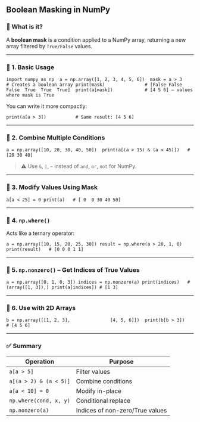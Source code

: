 ## Boolean Masking in NumPy

### 📌 What is it?

A **boolean mask** is a condition applied to a NumPy array, returning a new array filtered by `True/False` values.

---

### 🔹 1. Basic Usage


`import numpy as np  a = np.array([1, 2, 3, 4, 5, 6])  mask = a > 3              # Creates a boolean array print(mask)               # [False False False  True  True  True]  print(a[mask])            # [4 5 6] — values where mask is True`

You can write it more compactly:


`print(a[a > 3])           # Same result: [4 5 6]`

---

### 🔹 2. Combine Multiple Conditions


`a = np.array([10, 20, 30, 40, 50])  print(a[(a > 15) & (a < 45)])   # [20 30 40]`

> ⚠ Use `&`, `|`, `~` instead of `and`, `or`, `not` for NumPy.

---

### 🔹 3. Modify Values Using Mask


`a[a < 25] = 0 print(a)   # [ 0  0 30 40 50]`

---

### 🔹 4. `np.where()`

Acts like a ternary operator:

`a = np.array([10, 15, 20, 25, 30]) result = np.where(a > 20, 1, 0) print(result)   # [0 0 0 1 1]`

---

### 🔹 5. `np.nonzero()` – Get Indices of True Values


`a = np.array([0, 1, 0, 3]) indices = np.nonzero(a) print(indices)   # (array([1, 3]),) print(a[indices]) # [1 3]`

---

### 🔹 6. Use with 2D Arrays

`b = np.array([[1, 2, 3],               [4, 5, 6]])  print(b[b > 3])    # [4 5 6]`

---

### ✅ Summary

|Operation|Purpose|
|---|---|
|`a[a > 5]`|Filter values|
|`a[(a > 2) & (a < 5)]`|Combine conditions|
|`a[a < 10] = 0`|Modify in-place|
|`np.where(cond, x, y)`|Conditional replace|
|`np.nonzero(a)`|Indices of non-zero/True values|